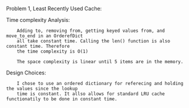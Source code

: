 Problem 1, Least Recently Used Cache:
	
Time complexity Analysis:
		
		Adding to, removing from, getting keyed values from, and move_to_end in an OrderefDict
		all take constant time. Calling the len() function is also constant time. Therefore
		the time complexity is O(1)
		
		The space complexity is linear until 5 items are in the memory.


Design Choices:
		
		I chose to use an ordered dictionary for referecing and holding the values since the lookup 
		time is constant. It allso allows for standard LRU cache functionatily to be done in constant time.